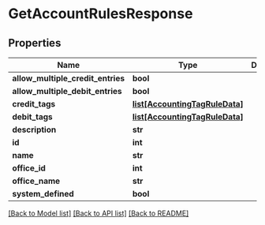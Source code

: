 # GetAccountRulesResponse

## Properties
Name | Type | Description | Notes
------------ | ------------- | ------------- | -------------
**allow_multiple_credit_entries** | **bool** |  | [optional] 
**allow_multiple_debit_entries** | **bool** |  | [optional] 
**credit_tags** | [**list[AccountingTagRuleData]**](AccountingTagRuleData.md) |  | [optional] 
**debit_tags** | [**list[AccountingTagRuleData]**](AccountingTagRuleData.md) |  | [optional] 
**description** | **str** |  | [optional] 
**id** | **int** |  | [optional] 
**name** | **str** |  | [optional] 
**office_id** | **int** |  | [optional] 
**office_name** | **str** |  | [optional] 
**system_defined** | **bool** |  | [optional] 

[[Back to Model list]](../README.md#documentation-for-models) [[Back to API list]](../README.md#documentation-for-api-endpoints) [[Back to README]](../README.md)

